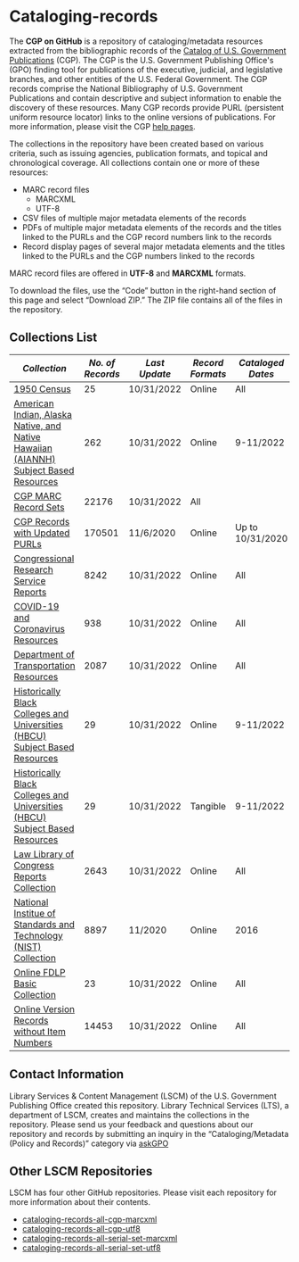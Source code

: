 # Cataloging-records

The **CGP on GitHub** is a repository of cataloging/metadata resources extracted from the bibliographic records of the  [Catalog of U.S. Government Publications](https://catalog.gpo.gov) (CGP). The CGP is the U.S. Government Publishing Office's (GPO) finding tool for publications of the executive, judicial, and legislative branches, and other entities of the U.S. Federal Government. The CGP records comprise the National Bibliography of U.S. Government Publications and contain descriptive and subject information to enable the discovery of these resources. Many CGP records provide PURL (persistent uniform resource locator) links to the online versions of publications. For more information, please visit the CGP [help pages](https://catalog.gpo.gov/cgphelp/en/help.html).

The collections in the repository have been created based on various criteria, such as issuing agencies, publication formats, and topical and chronological coverage. All collections contain one or more of these resources:

- MARC record files
  - MARCXML
  - UTF-8
- CSV files of multiple major metadata elements of the records
- PDFs of multiple major metadata elements of the records and the titles linked to the PURLs and the CGP record numbers link to the records
- Record display pages of several major metadata elements and the titles linked to the PURLs and the CGP numbers linked to the records

MARC record files are offered in **UTF-8** and **MARCXML** formats.  

To download the files, use the “Code” button in the right-hand section of this page and select “Download ZIP.” The ZIP file contains all of the files in the repository.

## Collections List

| *Collection*       | *No. of Records*       | *Last Update*       | *Record Formats*       | *Cataloged Dates*
-----------------|-----------------|-----------------|-----------------|-----------------
| [1950 Census](https://github.com/usgpo/cataloging-records/tree/main/1950_Census_Collection) | 25 | 10/31/2022 | Online | All |
| [American Indian, Alaska Native, and Native Hawaiian (AIANNH) Subject Based Resources](https://github.com/usgpo/cataloging-records/tree/main/AIANNH_Subject-Based-Resources) | 262 | 10/31/2022 | Online | 9-11/2022 |
| [CGP MARC Record Sets](https://github.com/usgpo/cataloging-records/tree/main/CGP_MARC_Records) | 22176 | 10/31/2022 | All |  |
| [CGP Records with Updated PURLs](https://github.com/usgpo/cataloging-records/tree/main/CGP_Records_with_Updated_PURLs) | 170501 | 11/6/2020 | Online | Up to 10/31/2020 |
| [Congressional Research Service Reports](https://github.com/usgpo/cataloging-records/tree/main/Congressional_Research_Service_Reports) | 8242 | 10/31/2022 | Online | All |
| [COVID-19 and Coronavirus Resources](https://github.com/usgpo/cataloging-records/tree/main/COVID-19_Coronavirus) | 938 | 10/31/2022 | Online | All |
| [Department of Transportation Resources](https://github.com/usgpo/cataloging-records/tree/main/Department_of_Transportation) | 2087 | 10/31/2022 | Online | All |
| [Historically Black Colleges and Universities (HBCU) Subject Based Resources](https://github.com/usgpo/cataloging-records/tree/main/HBCU_Subject-Based-Resources) | 29 | 10/31/2022 | Online | 9-11/2022 |
| [Historically Black Colleges and Universities (HBCU) Subject Based Resources](https://github.com/usgpo/cataloging-records/tree/main/HBCU_Subject-Based-Resources) | 29 | 10/31/2022 | Tangible | 9-11/2022 |
| [Law Library of Congress Reports Collection](https://github.com/usgpo/cataloging-records/tree/main/Law_Library_Congress) | 2643 | 10/31/2022 | Online | All |
| [National Institue of Standards and Technology (NIST) Collection](https://github.com/usgpo/cataloging-records/tree/main/NIST_Collection) | 8897 | 11/2020 | Online | 2016 |
| [Online FDLP Basic Collection](https://github.com/usgpo/cataloging-records/tree/main/Online_FDLP_Basic_Collection) | 23 | 10/31/2022 | Online | All |
| [Online Version Records without Item Numbers](https://github.com/usgpo/cataloging-records/tree/main/Online_version_records_without_item_numbers) | 14453 | 10/31/2022 | Online | All |

## Contact Information

Library Services & Content Management (LSCM) of the U.S. Government Publishing Office created this repository. Library Technical Services (LTS), a department of LSCM, creates and maintains the collections in the repository.
Please send us your feedback and questions about our repository and records by submitting an inquiry in the “Cataloging/Metadata (Policy and Records)” category via [askGPO](https://ask.gpo.gov/s/)

## Other LSCM Repositories

LSCM has four other GitHub repositories. Please visit each repository for more information about their contents.

- [cataloging-records-all-cgp-marcxml](https://github.com/usgpo/cataloging-records-all-cgp-marcxml)
- [cataloging-records-all-cgp-utf8](https://github.com/usgpo/cataloging-records-all-cgp-utf8)
- [cataloging-records-all-serial-set-marcxml](https://github.com/usgpo/cataloging-records-serial-set-marcxml)
- [cataloging-records-all-serial-set-utf8](https://github.com/usgpo/cataloging-records-serial-set-utf8)

